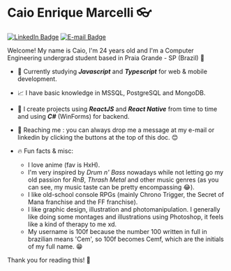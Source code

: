 #  Caio Enrique Marcelli :eyeglasses: 

[![LinkedIn Badge](https://img.shields.io/badge/Caio%20Enrique-blue?logo=linkedin&style=flat-square&color=a6b1e1&labelColor=424874&logoColor=f4eeff)](https://www.linkedin.com/in/caio-enrique-747621199/)
[![E-mail Badge](https://img.shields.io/badge/caioenriquemarcelli@gmail.com-blue?logo=gmail&style=flat-square&color=a6b1e1&labelColor=424874&logoColor=f4eeff)](mailto:caioenriquemarcelli@gmail.com)

Welcome! My name is Caio, I'm 24 years old and I'm a Computer Engineering undergrad student based in Praia Grande - SP (Brazil) :palm_tree:


- :bookmark_tabs: Currently studying __*Javascript*__ and __*Typescript*__ for web & mobile development.

- :chart_with_upwards_trend: I have basic knowledge in MSSQL, PostgreSQL and MongoDB.

- :space_invader: I create projects using __*ReactJS*__ and __*React Native*__ from time to time and using __*C#*__ (WinForms) for backend.

- :e-mail: Reaching me : you can always drop me a message at my e-mail or linkedin by clicking the buttons at the top of this doc. :blush:

- :fire: Fun facts & misc:
  - I love anime (fav is HxH).
  - I'm very inspired by _Drum n' Bass_ nowadays while not letting go my old passion for _RnB_, _Thrash Metal_ and other music genres (as you can see, my music taste can be pretty encompassing :joy:).
  - I like old-school console RPGs (mainly Chrono Trigger, the Secret of Mana franchise and the FF franchise).
  - I like graphic design, illustration and photomanipulation. I generally like doing some montages and illustrations using Photoshop, it feels like a kind of therapy to me xd.
  - My username is 100f because the number 100 written in full in brazilian means 'Cem', so 100f becomes Cemf, which are the initials of my full name. :grin:

Thank you for reading this! :purple_heart:
